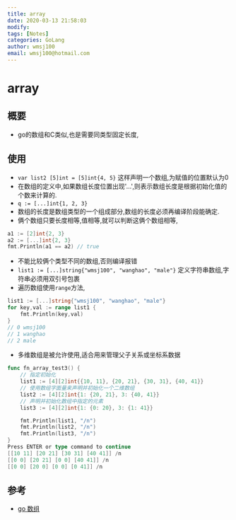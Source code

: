 ```yaml
---
title: array
date: 2020-03-13 21:58:03
modify: 
tags: [Notes]
categories: GoLang
author: wmsj100
email: wmsj100@hotmail.com
---
```


# array

## 概要

- go的数组和C类似,也是需要同类型固定长度,

## 使用

- `var list2 [5]int = [5]int{4, 5}` 这样声明一个数组,为赋值的位置默认为0
- 在数组的定义中,如果数组长度位置出现'...',则表示数组长度是根据初始化值的个数来计算的.
- `q := [...]int{1, 2, 3}`
- 数组的长度是数组类型的一个组成部分,数组的长度必须再编译阶段能确定.
- 俩个数组只要长度相等,值相等,就可以判断这俩个数组相等,
```go
a1 := [2]int{2, 3}
a2 := [...]int{2, 3}
fmt.Println(a1 == a2) // true
```
- 不能比较俩个类型不同的数组,否则编译报错
- `list1 := [...]string{"wmsj100", "wanghao", "male"}` 定义字符串数组,字符串必须用双引号包裹
- 遍历数组使用`range`方法,
```go
list1 := [...]string{"wmsj100", "wanghao", "male"}
for key,val := range list1 {
	fmt.Println(key,val)
}
// 0 wmsj100
// 1 wanghao
// 2 male
```
- 多维数组是被允许使用,适合用来管理父子关系或坐标系数据
```go
func fn_array_test3() {
	// 指定初始化
    list1 := [4][2]int{{10, 11}, {20, 21}, {30, 31}, {40, 41}}
	// 使用数组字面量来声明并初始化一个二维数组
    list2 := [4][2]int{1: {20, 21}, 3: {40, 41}}
	// 声明并初始化数组中指定的元素
    list3 := [4][2]int{1: {0: 20}, 3: {1: 41}}

    fmt.Println(list1, "/n")
    fmt.Println(list2, "/n")
    fmt.Println(list3, "/n")
}
Press ENTER or type command to continue
[[10 11] [20 21] [30 31] [40 41]] /n
[[0 0] [20 21] [0 0] [40 41]] /n
[[0 0] [20 0] [0 0] [0 41]] /n
```

## 参考

- [go 数组](http://c.biancheng.net/view/4117.html)
